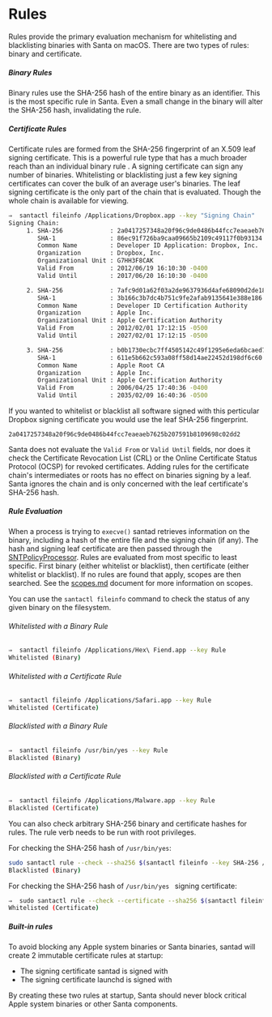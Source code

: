 # Rules

Rules provide the primary evaluation mechanism for whitelisting and blacklisting binaries with Santa on macOS. There are two types of rules: binary and certificate.

##### Binary Rules

Binary rules use the SHA-256 hash of the entire binary as an identifier. This is the most specific rule in Santa. Even a small change in the binary will alter the SHA-256 hash, invalidating the rule.

##### Certificate Rules

Certificate rules are formed from the SHA-256 fingerprint of an X.509 leaf signing certificate. This is a powerful rule type that has a much broader reach than an individual binary rule . A signing certificate can sign any number of binaries. Whitelisting or blacklisting just a few key signing certificates can cover the bulk of an average user's binaries. The leaf signing certificate is the only part of the chain that is evaluated. Though the whole chain is available for viewing.

```sh
⇒  santactl fileinfo /Applications/Dropbox.app --key "Signing Chain"
Signing Chain:
     1. SHA-256             : 2a0417257348a20f96c9de0486b44fcc7eaeaeb7625b207591b8109698c02dd2
        SHA-1               : 86ec91f726ba9caa09665b2109c49117f0b93134
        Common Name         : Developer ID Application: Dropbox, Inc.
        Organization        : Dropbox, Inc.
        Organizational Unit : G7HH3F8CAK
        Valid From          : 2012/06/19 16:10:30 -0400
        Valid Until         : 2017/06/20 16:10:30 -0400

     2. SHA-256             : 7afc9d01a62f03a2de9637936d4afe68090d2de18d03f29c88cfb0b1ba63587f
        SHA-1               : 3b166c3b7dc4b751c9fe2afab9135641e388e186
        Common Name         : Developer ID Certification Authority
        Organization        : Apple Inc.
        Organizational Unit : Apple Certification Authority
        Valid From          : 2012/02/01 17:12:15 -0500
        Valid Until         : 2027/02/01 17:12:15 -0500

     3. SHA-256             : b0b1730ecbc7ff4505142c49f1295e6eda6bcaed7e2c68c5be91b5a11001f024
        SHA-1               : 611e5b662c593a08ff58d14ae22452d198df6c60
        Common Name         : Apple Root CA
        Organization        : Apple Inc.
        Organizational Unit : Apple Certification Authority
        Valid From          : 2006/04/25 17:40:36 -0400
        Valid Until         : 2035/02/09 16:40:36 -0500
```

If you wanted to whitelist or blacklist all software signed with this perticular Dropbox signing certificate you would use the leaf SHA-256 fingerprint.

`2a0417257348a20f96c9de0486b44fcc7eaeaeb7625b207591b8109698c02dd2`

Santa does not evaluate the `Valid From` or `Valid Until` fields, nor does it check the Certificate Revocation List (CRL) or the Online Certificate Status Protocol (OCSP) for revoked certificates. Adding rules for the certificate chain's intermediates or roots has no effect on binaries signing by a leaf. Santa ignores the chain and is only concerned with the leaf certificate's SHA-256 hash.

##### Rule Evaluation

When a process is trying to `execve()` santad retrieves information on the binary,  including a hash of the entire file and the signing chain (if any). The hash and signing leaf certificate are then passed through the [SNTPolicyProcessor](https://github.com/google/santa/blob/master/Source/santad/SNTPolicyProcessor.h). Rules are evaluated from most specific to least specific. First binary (either whitelist or blacklist), then certificate (either whitelist or blacklist). If no rules are found that apply, scopes are then searched. See the [scopes.md](scopes.md) document for more information on scopes.

You can use the `santactl fileinfo` command to check the status of any given binary on the filesystem.

###### Whitelisted with a Binary Rule 

```sh
⇒  santactl fileinfo /Applications/Hex\ Fiend.app --key Rule
Whitelisted (Binary)
```

###### Whitelisted with a Certificate Rule

```sh
⇒  santactl fileinfo /Applications/Safari.app --key Rule
Whitelisted (Certificate)
```

###### Blacklisted with a Binary Rule

```sh
⇒  santactl fileinfo /usr/bin/yes --key Rule
Blacklisted (Binary)
```

###### Blacklisted with a Certificate Rule

```sh
⇒  santactl fileinfo /Applications/Malware.app --key Rule
Blacklisted (Certificate)
```

You can also check arbitrary SHA-256 binary and certificate hashes for rules. The rule verb needs to be run with root privileges.

For checking the SHA-256 hash of `/usr/bin/yes`:

```sh
sudo santactl rule --check --sha256 $(santactl fileinfo --key SHA-256 /usr/bin/yes)
Blacklisted (Binary)
```

For checking the SHA-256 hash of `/usr/bin/yes ` signing certificate:

```sh
⇒  sudo santactl rule --check --certificate --sha256 $(santactl fileinfo --cert-index 1 --key SHA-256 /usr/bin/yes)
Whitelisted (Certificate)
```

##### Built-in rules

To avoid blocking any Apple system binaries or Santa binaries, santad will create 2 immutable certificate rules at startup:

* The signing certificate santad is signed with
* The signing certificate launchd is signed with

By creating these two rules at startup, Santa should never block critical Apple system binaries or other Santa components.
